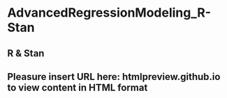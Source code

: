 # AdvancedRegressionModeling_R-Stan
## R & Stan
## Pleasure insert URL here: htmlpreview.github.io to view content in HTML format
